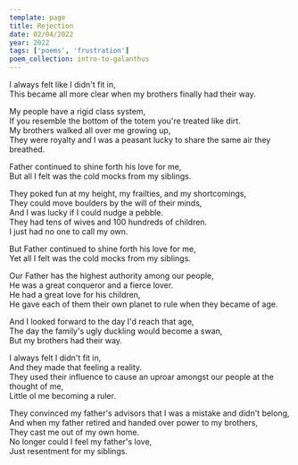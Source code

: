 ```yaml
---
template: page
title: Rejection
date: 02/04/2022
year: 2022
tags: ['poems', 'frustration']
poem_collection: intro-to-galanthus
---
```


I always felt like I didn't fit in,  
This became all more clear when my brothers finally had their way.  

My people have a rigid class system,  
If you resemble the bottom of the totem you're treated like dirt.  
My brothers walked all over me growing up,  
They were royalty and I was a peasant lucky to share the same air they breathed.  

Father continued to shine forth his love for me,  
But all I felt was the cold mocks from my siblings.  

They poked fun at my height, my frailties, and my shortcomings,  
They could move boulders by the will of their minds,  
And I was lucky if I could nudge a pebble.  
They had tens of wives and 100 hundreds of children.  
I just had no one to call my own.  

But Father continued to shine forth his love for me,  
Yet all I felt was the cold mocks from my siblings.  

Our Father has the highest authority among our people,  
He was a great conqueror and a fierce lover.  
He had a great love for his children,  
He gave each of them their own planet to rule when they became of age.

And I looked forward to the day I'd reach that age,  
The day the family's ugly duckling would become a swan,  
But my brothers had their way.  

I always felt I didn't fit in,  
And they made that feeling a reality.  
They used their influence to cause an uproar amongst our people at the thought of me,  
Little ol me becoming a ruler.  

They convinced my father's advisors that I was a mistake and didn't belong,  
And when my father retired and handed over power to my brothers,  
They cast me out of my own home.  
No longer could I feel my father's love,  
Just resentment for my siblings.  